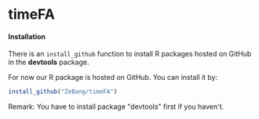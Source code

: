 # timeFA

#### Installation

There is an `install_github` function to install R packages hosted on GitHub in the **devtools** package.

For now our R package is hosted on GitHub. You can install it by:
```R
install_github("ZeBang/timeFA")
```
Remark: You have to install package "devtools" first if you haven't.
